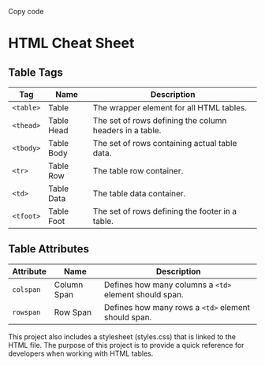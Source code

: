 Copy code
# HTML Cheat Sheet

## Table Tags
| Tag | Name | Description |
| --- | ---  | ---         |
| `<table>` | Table | The wrapper element for all HTML tables. |
| `<thead>` | Table Head | The set of rows defining the column headers in a table. |
| `<tbody>` | Table Body | The set of rows containing actual table data. |
| `<tr>` | Table Row | The table row container. |
| `<td>` | Table Data | The table data container. |
| `<tfoot>` | Table Foot | The set of rows defining the footer in a table. |

## Table Attributes
| Attribute | Name | Description |
| ---       | ---  | ---         |
| `colspan` | Column Span | Defines how many columns a `<td>` element should span. |
| `rowspan` | Row Span | Defines how many rows a `<td>` element should span. |

This project also includes a stylesheet (styles.css) that is linked to the HTML file. The purpose of this project is to provide a quick reference for developers when working with HTML tables.